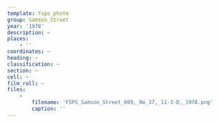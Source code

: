 ```yaml
---
template: fsps_photo
group: Samson_Street
year: '1978'
description: ~
places:
    - ''
coordinates: ~
heading: ~
classification: ~
section: ~
cell: ~
film_roll: ~
files:
    -
        filename: 'FSPS_Samson_Street_009,_No_37,_11-3-D,_1978.png'
        caption: ''
---
```

